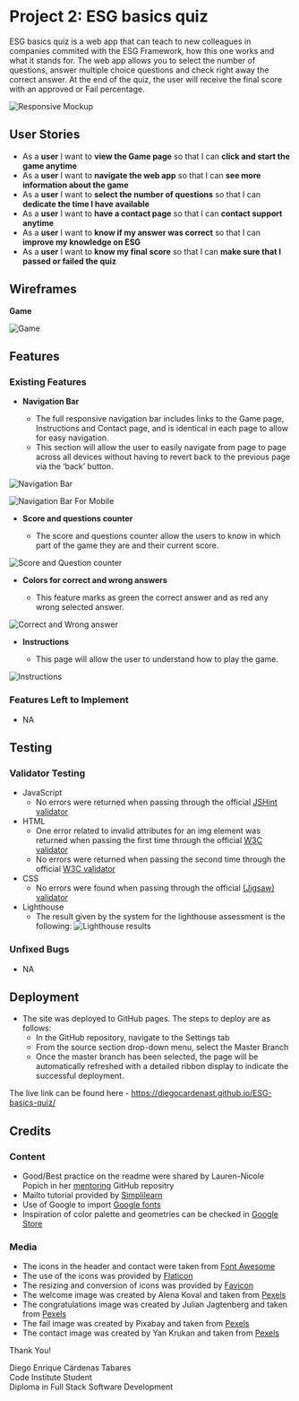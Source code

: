 # Project 2: ESG basics quiz

ESG basics quiz is a web app that can teach to new colleagues in companies commited with the ESG Framework, how this one works and what it stands for. The web app allows you to select the number of questions, answer multiple choice questions and check right away the correct answer. At the end of the quiz, the user will receive the final score with an approved or Fail percentage.

![Responsive Mockup](https://github.com/diegocardenast/ESG-basics-quiz/blob/main/assets/images/Am-I-Responsive-PP2-DiegoCardenas.png)


## User Stories
- As a **user** I want to **view the Game page** so that I can **click and start the game anytime**
- As a **user** I want to **navigate the web app** so that I can **see more information about the game**
- As a **user** I want to **select the number of questions** so that I can **dedicate the time I have available**
- As a **user** I want to **have a contact page** so that I can **contact support anytime**
- As a **user** I want to **know if my answer was correct** so that I can **improve my knowledge on ESG**
- As a **user** I want to **know my final score** so that I can **make sure that I passed or failed the quiz**

## Wireframes

__Game__  

![Game](https://github.com/diegocardenast/ESG-basics-quiz/blob/main/assets/images/wireframes-PP2-DiegoCardenas.png)


## Features

### Existing Features

- __Navigation Bar__

  - The full responsive navigation bar includes links to the Game page, Instructions and Contact page, and is identical in each page to allow for easy navigation.
  - This section will allow the user to easily navigate from page to page across all devices without having to revert back to the previous page via the ‘back’ button. 

![Navigation Bar](https://github.com/diegocardenast/ESG-basics-quiz/blob/main/assets/images/navigation-bar1-PP2.png)

![Navigation Bar For Mobile](https://github.com/diegocardenast/ESG-basics-quiz/blob/main/assets/images/navigation-bar2-PP2.png)

- __Score and questions counter__

  - The score and questions counter allow the users to know in which part of the game they are and their current score.

![Score and Question counter](https://github.com/diegocardenast/ESG-basics-quiz/blob/main/assets/images/score-question-counter-PP2.png)

- __Colors for correct and wrong answers__

  - This feature marks as green the correct answer and as red any wrong selected answer.  

![Correct and Wrong answer](https://github.com/diegocardenast/ESG-basics-quiz/blob/main/assets/images/colors-PP2.png)

- __Instructions__

  - This page will allow the user to understand how to play the game.  

![Instructions](https://github.com/diegocardenast/ESG-basics-quiz/blob/main/assets/images/Instructions-game-PP2.png)

### Features Left to Implement

- NA

## Testing

### Validator Testing 

- JavaScript
  - No errors were returned when passing through the official [JSHint validator](https://jshint.com/)
- HTML
  - One error related to invalid attributes for an img element was returned when passing the first time through the official [W3C validator](https://validator.w3.org/)
  - No errors were returned when passing the second time through the official [W3C validator](https://validator.w3.org/)
- CSS
  - No errors were found when passing through the official [(Jigsaw) validator](https://jigsaw.w3.org/css-validator/validator?)
- Lighthouse
  - The result given by the system for the lighthouse assessment is the following:
![Lighthouse results](https://github.com/diegocardenast/ESG-basics-quiz/blob/main/assets/images/Lighthouse-PP2-DiegoCardenas.png)

### Unfixed Bugs

- NA

## Deployment 

- The site was deployed to GitHub pages. The steps to deploy are as follows: 
  - In the GitHub repository, navigate to the Settings tab 
  - From the source section drop-down menu, select the Master Branch
  - Once the master branch has been selected, the page will be automatically refreshed with a detailed ribbon display to indicate the successful deployment. 

The live link can be found here - https://diegocardenast.github.io/ESG-basics-quiz/


## Credits

### Content 

- Good/Best practice on the readme were shared by Lauren-Nicole Popich in her [mentoring](https://github.com/CluelessBiker/mentoring/tree/main) GitHub repositry
- Mailto tutorial provided by [Simplilearn](https://www.simplilearn.com/tutorials/html-tutorial/html-mailto)
- Use of Google to import [Google fonts](https://fonts.google.com/?classification=Display) 
- Inspiration of color palette and geometries can be checked in [Google Store](https://store.google.com/de/?hl=de)

### Media

- The icons in the header and contact were taken from [Font Awesome](https://fontawesome.com/)
- The use of the icons was provided by [Flaticon](https://www.flaticon.com/free-icon/planet-earth_1598431?related_id=1598196&origin=search)
- The resizing and conversion of icons was provided by [Favicon](https://favicon.io/favicon-converter/)
- The welcome image was created by Alena Koval and taken from [Pexels](https://www.pexels.com/es-es/foto/la-mano-izquierda-de-la-persona-sosteniendo-una-planta-de-hoja-verde-886521/)
- The congratulations image was created by Julian Jagtenberg and taken from [Pexels](https://www.pexels.com/es-es/foto/hombre-vestido-con-camisa-gris-de-pie-sobre-una-superficie-elevada-103123/)
- The fail image was created by Pixabay and taken from [Pexels](https://www.pexels.com/es-es/foto/camino-gris-entre-pastos-276299/)
- The contact image was created by Yan Krukan and taken from [Pexels](https://www.pexels.com/es-es/foto/oficina-feliz-sonriente-diversidad-8867482/)


Thank You!

Diego Enrique Cárdenas Tabares  
Code Institute Student  
Diploma in Full Stack Software Development  